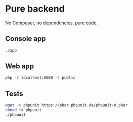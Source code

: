 # Pure backend

No [Composer](https://getcomposer.org/), no dependencies, pure code.

## Console app

```sh
./app
```

## Web app

```sh
php -S localhost:8080 -t public
```

## Tests

```sh
wget -O phpunit https://phar.phpunit.de/phpunit-9.phar
chmod +x phpunit
./phpunit
```
